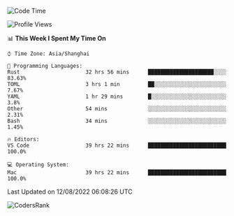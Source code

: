 <!--START_SECTION:waka-->
![Code Time](http://img.shields.io/badge/Code%20Time-1%2C619%20hrs%2038%20mins-blue)

![Profile Views](http://img.shields.io/badge/Profile%20Views-52-blue)

📊 **This Week I Spent My Time On** 

```text
⌚︎ Time Zone: Asia/Shanghai

💬 Programming Languages: 
Rust                     32 hrs 56 mins      █████████████████████░░░░   83.63% 
TOML                     3 hrs 1 min         ██░░░░░░░░░░░░░░░░░░░░░░░   7.67% 
YAML                     1 hr 29 mins        █░░░░░░░░░░░░░░░░░░░░░░░░   3.8% 
Other                    54 mins             ░░░░░░░░░░░░░░░░░░░░░░░░░   2.31% 
Bash                     34 mins             ░░░░░░░░░░░░░░░░░░░░░░░░░   1.45%

🔥 Editors: 
VS Code                  39 hrs 22 mins      █████████████████████████   100.0%

💻 Operating System: 
Mac                      39 hrs 22 mins      █████████████████████████   100.0%

```


 Last Updated on 12/08/2022 06:08:26 UTC
<!--END_SECTION:waka-->

![CodersRank](https://cr-skills-chart-widget.azurewebsites.net/api/api?username=BugenZhao&padding=16&tooltip=true&branding=false&sort-by-score=true&skills=Rust%2C%20Swift%2C%20C%2C%20TypeScript%2C%20Java%2C%20Go%2C%20Dart%2C%20C%2B%2B%2C%20Python%2C%20Assembly%2C%20Shell%2C%20Kotlin)
